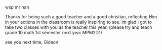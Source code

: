 wsp mr han

Thanks for being such a good teacher and a good christian, reflecting Him in your actions in the classroom is really inspiring to see.
im glad i got to take two classes with you as the teacher this year. (please try and teach grade 10 math 1st semester next year MPM2D1)

see you next time, 
                Gideon
